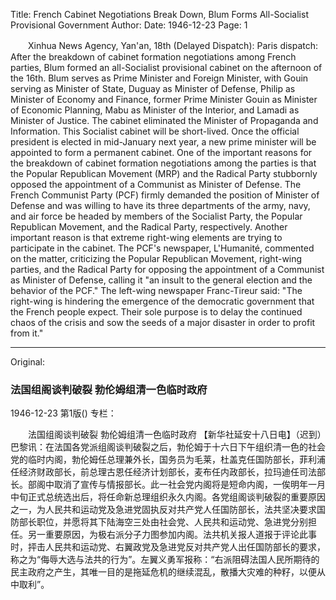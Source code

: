 Title: French Cabinet Negotiations Break Down, Blum Forms All-Socialist Provisional Government
Author:
Date: 1946-12-23
Page: 1

　　Xinhua News Agency, Yan'an, 18th (Delayed Dispatch): Paris dispatch: After the breakdown of cabinet formation negotiations among French parties, Blum formed an all-Socialist provisional cabinet on the afternoon of the 16th. Blum serves as Prime Minister and Foreign Minister, with Gouin serving as Minister of State, Duguay as Minister of Defense, Philip as Minister of Economy and Finance, former Prime Minister Gouin as Minister of Economic Planning, Mabu as Minister of the Interior, and Lamadi as Minister of Justice. The cabinet eliminated the Minister of Propaganda and Information. This Socialist cabinet will be short-lived. Once the official president is elected in mid-January next year, a new prime minister will be appointed to form a permanent cabinet. One of the important reasons for the breakdown of cabinet formation negotiations among the parties is that the Popular Republican Movement (MRP) and the Radical Party stubbornly opposed the appointment of a Communist as Minister of Defense. The French Communist Party (PCF) firmly demanded the position of Minister of Defense and was willing to have its three departments of the army, navy, and air force be headed by members of the Socialist Party, the Popular Republican Movement, and the Radical Party, respectively. Another important reason is that extreme right-wing elements are trying to participate in the cabinet. The PCF's newspaper, L'Humanité, commented on the matter, criticizing the Popular Republican Movement, right-wing parties, and the Radical Party for opposing the appointment of a Communist as Minister of Defense, calling it "an insult to the general election and the behavior of the PCF." The left-wing newspaper Franc-Tireur said: "The right-wing is hindering the emergence of the democratic government that the French people expect. Their sole purpose is to delay the continued chaos of the crisis and sow the seeds of a major disaster in order to profit from it."



<hr /> 

Original: 


### 法国组阁谈判破裂  勃伦姆组清一色临时政府

1946-12-23
第1版()
专栏：

　　法国组阁谈判破裂
    勃伦姆组清一色临时政府
    【新华社延安十八日电】（迟到）巴黎讯：在法国各党派组阁谈判破裂之后，勃伦姆于十六日下午组织清一色的社会党的临时内阁，勃伦姆任总理兼外长，国务员为毛莱，杜盖克任国防部长，菲利浦任经济财政部长，前总理古恩任经济计划部长，麦布任内政部长，拉玛迪任司法部长。部阁中取消了宣传与情报部长。此一社会党内阁将是短命内阁，一俟明年一月中旬正式总统选出后，将任命新总理组织永久内阁。各党组阁谈判破裂的重要原因之一，为人民共和运动党及急进党固执反对共产党人任国防部长，法共坚决要求国防部长职位，并愿将其下陆海空三处由社会党、人民共和运动党、急进党分别担任。另一重要原因，为极右派分子力图参加内阁。法共机关报人道报于评论此事时，抨击人民共和运动党、右翼政党及急进党反对共产党人出任国防部长的要求，称之为“侮辱大选与法共的行为”。左翼义勇军报称：“右派阻碍法国人民所期待的民主政府之产生，其唯一目的是拖延危机的继续混乱，散播大灾难的种籽，以便从中取利”。
